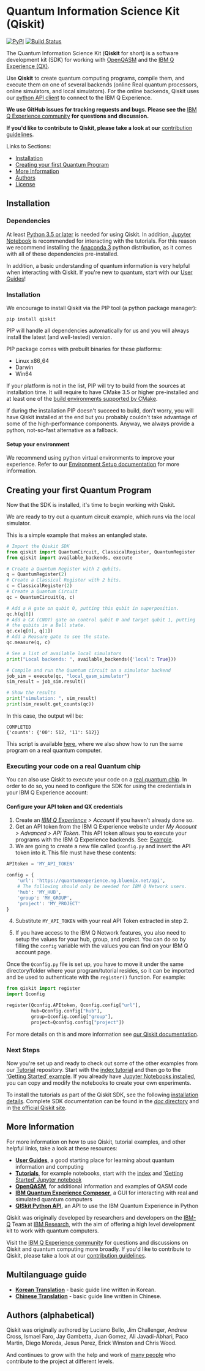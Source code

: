 # Quantum Information Science Kit (Qiskit)

[![PyPI](https://img.shields.io/pypi/v/qiskit.svg)](https://pypi.python.org/pypi/qiskit)
[![Build Status](https://travis-ci.org/Qiskit/qiskit-terra.svg?branch=master)](https://travis-ci.org/Qiskit/qiskit-terra)

The Quantum Information Science Kit (**Qiskit** for short) is a software development kit (SDK) for
working with [OpenQASM](https://github.com/Qiskit/qiskit-openqasm) and the
[IBM Q Experience (QX)](https://quantumexperience.ng.bluemix.net/).

Use **Qiskit** to create quantum computing programs, compile them, and execute them on one of
several backends (online Real quantum processors, online simulators, and local simulators). For
the online backends, Qiskit uses our [python API client](https://github.com/Qiskit/qiskit-api-py)
to connect to the IBM Q Experience.

**We use GitHub issues for tracking requests and bugs. Please see the**
[IBM Q Experience community](https://quantumexperience.ng.bluemix.net/qx/community) **for
questions and discussion.**

**If you'd like to contribute to Qiskit, please take a look at our**
[contribution guidelines](.github/CONTRIBUTING.rst).

Links to Sections:

* [Installation](#installation)
* [Creating your first Quantum Program](#creating-your-first-quantum-program)
* [More Information](#more-information)
* [Authors](#authors-alphabetical)
* [License](#license)

## Installation

### Dependencies

At least [Python 3.5 or later](https://www.python.org/downloads/) is needed for using Qiskit. In
addition, [Jupyter Notebook](https://jupyter.readthedocs.io/en/latest/install.html) is recommended
for interacting with the tutorials.
For this reason we recommend installing the [Anaconda 3](https://www.continuum.io/downloads)
python distribution, as it comes with all of these dependencies pre-installed.

In addition, a basic understanding of quantum information is very helpful when interacting with
Qiskit. If you're new to quantum, start with our
[User Guides](https://github.com/Qiskit/ibmqx-user-guides)!

### Installation

We encourage to install Qiskit via the PIP tool (a python package manager):

```
pip install qiskit
```

PIP will handle all dependencies automatically for us and you will always install the latest (and well-tested) version.

PIP package comes with prebuilt binaries for these platforms:

* Linux x86_64
* Darwin
* Win64

If your platform is not in the list, PIP will try to build from the sources at installation time. It will require to have CMake 3.5 or higher pre-installed and at least one of the [build environments supported by CMake](https://cmake.org/cmake/help/v3.5/manual/cmake-generators.7.html).

If during the installation PIP doesn't succeed to build, don't worry, you will have Qiskit installed at the end but you probably couldn't take advantage of some of the high-performance components. Anyway, we always provide a python, not-so-fast alternative as a fallback.


#### Setup your environment

We recommend using python virtual environments to improve your experience. Refer to our
[Environment Setup documentation](doc/install.rst#3.1-Setup-the-environment) for more information.

## Creating your first Quantum Program

Now that the SDK is installed, it's time to begin working with Qiskit.

We are ready to try out a quantum circuit example, which runs via the local simulator.

This is a simple example that makes an entangled state.

```python
# Import the Qiskit SDK
from qiskit import QuantumCircuit, ClassicalRegister, QuantumRegister
from qiskit import available_backends, execute

# Create a Quantum Register with 2 qubits.
q = QuantumRegister(2)
# Create a Classical Register with 2 bits.
c = ClassicalRegister(2)
# Create a Quantum Circuit
qc = QuantumCircuit(q, c)

# Add a H gate on qubit 0, putting this qubit in superposition.
qc.h(q[0])
# Add a CX (CNOT) gate on control qubit 0 and target qubit 1, putting
# the qubits in a Bell state.
qc.cx(q[0], q[1])
# Add a Measure gate to see the state.
qc.measure(q, c)

# See a list of available local simulators
print("Local backends: ", available_backends({'local': True}))

# Compile and run the Quantum circuit on a simulator backend
job_sim = execute(qc, "local_qasm_simulator")
sim_result = job_sim.result()

# Show the results
print("simulation: ", sim_result)
print(sim_result.get_counts(qc))
```

In this case, the output will be:

```
COMPLETED
{'counts': {'00': 512, '11': 512}}
```

This script is available [here](examples/python/hello_quantum.py), where we also show how to
run the same program on a real quantum computer.

### Executing your code on a real Quantum chip

You can also use Qiskit to execute your code on a
[real quantum chip](https://github.com/Qiskit/ibmqx-backend-information).
In order to do so, you need to configure the SDK for using the credentials in
your IBM Q Experience account:


#### Configure your API token and QX credentials


1. Create an _[IBM Q Experience](https://quantumexperience.ng.bluemix.net) > Account_ if you haven't already done so.
2. Get an API token from the IBM Q Experience website under _My Account > Advanced > API Token_. This API token allows you to execute your programs with the IBM Q Experience backends. See: [Example](doc/example_real_backend.rst).
3. We are going to create a new file called `Qconfig.py` and insert the API token into it. This file must have these contents:

  ```python
  APItoken = 'MY_API_TOKEN'

  config = {
      'url': 'https://quantumexperience.ng.bluemix.net/api',
      # The following should only be needed for IBM Q Network users.
      'hub': 'MY_HUB',
      'group': 'MY_GROUP',
      'project': 'MY_PROJECT'
  }
  ```

4. Substitute `MY_API_TOKEN` with your real API Token extracted in step 2.

5. If you have access to the IBM Q Network features, you also need to setup the
   values for your hub, group, and project. You can do so by filling the
   `config` variable with the values you can find on your IBM Q account
   page.

Once the `Qconfig.py` file is set up, you have to move it under the same directory/folder where your program/tutorial resides, so it can be imported and be used to authenticate with the `register()` function. For example:

```python
from qiskit import register
import Qconfig

register(Qconfig.APItoken, Qconfig.config["url"],
         hub=Qconfig.config["hub"],
         group=Qconfig.config["group"],
         project=Qconfig.config["project"])
```

For more details on this and more information see
[our Qiskit documentation](https://www.qiskit.org/documentation/).


### Next Steps

Now you're set up and ready to check out some of the other examples from our
[Tutorial](https://github.com/Qiskit/qiskit-tutorial) repository. Start with the
[index tutorial](https://github.com/Qiskit/qiskit-tutorial/blob/master/index.ipynb) and then go to
the [‘Getting Started’ example](https://github.com/Qiskit/qiskit-tutorial/blob/master/reference/tools/getting_started.ipynb).
If you already have [Jupyter Notebooks installed](https://jupyter.readthedocs.io/en/latest/install.html),
you can copy and modify the notebooks to create your own experiments.

To install the tutorials as part of the Qiskit SDK, see the following
[installation details](doc/install.rst#Install-Jupyter-based-tutorials). Complete SDK
documentation can be found in the [*doc* directory](doc/qiskit.rst) and in
[the official Qiskit site](https://www.qiskit.org/documentation).

## More Information

For more information on how to use Qiskit, tutorial examples, and other helpful links, take a look
at these resources:

* **[User Guides](https://github.com/Qiskit/ibmqx-user-guides)**,
  a good starting place for learning about quantum information and computing
* **[Tutorials](https://github.com/Qiskit/qiskit-tutorial)**,
  for example notebooks, start with the [index](https://github.com/Qiskit/qiskit-tutorial/blob/master/index.ipynb) and [‘Getting Started’ Jupyter notebook](https://github.com/Qiskit/qiskit-tutorial/blob/002d054c72fc59fc5009bb9fa0ee393e15a69d07/1_introduction/getting_started.ipynb)
* **[OpenQASM](https://github.com/Qiskit/openqasm)**,
  for additional information and examples of QASM code
* **[IBM Quantum Experience Composer](https://quantumexperience.ng.bluemix.net/qx/editor)**,
  a GUI for interacting with real and simulated quantum computers
* **[QISkit Python API](https://github.com/Qiskit/qiskit-api-py)**, an API to use the IBM Quantum
  Experience in Python

Qiskit was originally developed by researchers and developers on the
[IBM-Q](http://www.research.ibm.com/ibm-q/) Team at [IBM Research](http://www.research.ibm.com/),
with the aim of offering a high level development kit to work with quantum computers.

Visit the [IBM Q Experience community](https://quantumexperience.ng.bluemix.net/qx/community) for
questions and discussions on Qiskit and quantum computing more broadly. If you'd like to
contribute to Qiskit, please take a look at our [contribution guidelines](.github/CONTRIBUTING.rst).

## Multilanguage guide

* **[Korean Translation](doc/ko/README.md)** - basic guide line written in Korean.
* **[Chinese Translation](doc/zh/README.md)** - basic guide line written in Chinese.

## Authors (alphabetical)

Qiskit was originally authored by
Luciano Bello, Jim Challenger, Andrew Cross, Ismael Faro, Jay Gambetta, Juan Gomez,
Ali Javadi-Abhari, Paco Martin, Diego Moreda, Jesus Perez, Erick Winston and Chris Wood.

And continues to grow with the help and work of [many people](https://github.com/Qiskit/qiskit-terra/graphs/contributors) who contribute
to the project at different levels.
